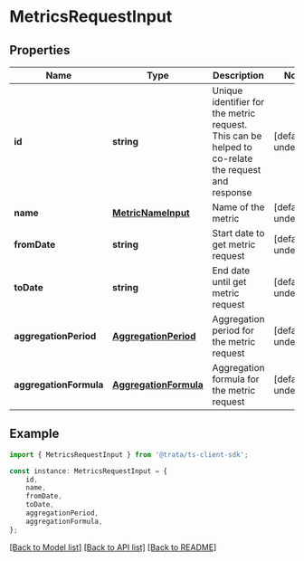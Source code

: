 # MetricsRequestInput


## Properties

Name | Type | Description | Notes
------------ | ------------- | ------------- | -------------
**id** | **string** | Unique identifier for the metric request. This can be helped to co-relate the request and response | [default to undefined]
**name** | [**MetricNameInput**](MetricNameInput.md) | Name of the metric | [default to undefined]
**fromDate** | **string** | Start date to get metric request | [default to undefined]
**toDate** | **string** | End date until get metric request | [default to undefined]
**aggregationPeriod** | [**AggregationPeriod**](AggregationPeriod.md) | Aggregation period for the metric request | [default to undefined]
**aggregationFormula** | [**AggregationFormula**](AggregationFormula.md) | Aggregation formula for the metric request | [default to undefined]

## Example

```typescript
import { MetricsRequestInput } from '@trata/ts-client-sdk';

const instance: MetricsRequestInput = {
    id,
    name,
    fromDate,
    toDate,
    aggregationPeriod,
    aggregationFormula,
};
```

[[Back to Model list]](../README.md#documentation-for-models) [[Back to API list]](../README.md#documentation-for-api-endpoints) [[Back to README]](../README.md)
